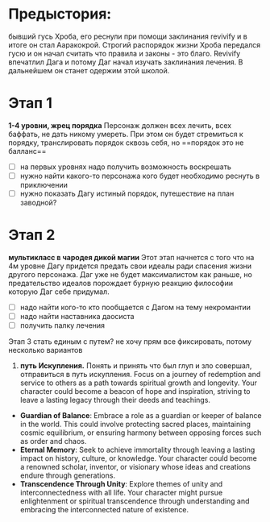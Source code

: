 # Предыстория:
бывший гусь Хроба, его реснули при помощи заклинания revivify и в итоге он стал Ааракокрой. Строгий распорядок жизни Хроба передался гусю и он начал считать что правила и законы - это благо.
Revivify впечатлил Дага и потому Даг начал изучать заклинания лечения. В дальнейшем он станет одержим этой школой.
# Этап 1
__1-4 уровни, жрец порядка__
Персонаж должен всех лечить, всех баффать, не дать никому умереть. При этом он будет стремиться к порядку, транслировать порядок сквозь себя, но ==порядок это не балланс==
- [ ] на первых уровнях надо получить возможность воскрешать
- [ ] нужно найти какого-то персонажа кого будет необходимо реснуть в приключении
- [ ] нужно показать Дагу истиный порядок, путешествие на план заводной?
# Этап 2
__мультикласс в чародея дикой магии__
Этот этап начнется с того что на 4м уровне Дагу придется предать свои идеалы ради спасения жизни другого персонажа. Даг уже не будет максималистом как раньше, но предательство идеалов порождает бурную реакцию философии которую Даг себе придумал.

- [ ] надо найти кого-то кто пообщается с Дагом на тему некромантии
- [ ] надо найти наставника даосиста
- [ ] получить палку лечения

Этап 3
стать единым с путем?
не хочу прям все фиксировать, потому несколько вариантов
1. **путь Искупления.** Понять и принять что был глуп и зло совершал, отправиться в путь искупления. Focus on a journey of redemption and service to others as a path towards spiritual growth and longevity. Your character could become a beacon of hope and inspiration, striving to leave a lasting legacy through their deeds and teachings.
- **Guardian of Balance**: Embrace a role as a guardian or keeper of balance in the world. This could involve protecting sacred places, maintaining cosmic equilibrium, or ensuring harmony between opposing forces such as order and chaos.
- **Eternal Memory**: Seek to achieve immortality through leaving a lasting impact on history, culture, or knowledge. Your character could become a renowned scholar, inventor, or visionary whose ideas and creations endure through generations.
- **Transcendence Through Unity**: Explore themes of unity and interconnectedness with all life. Your character might pursue enlightenment or spiritual transcendence through understanding and embracing the interconnected nature of existence.